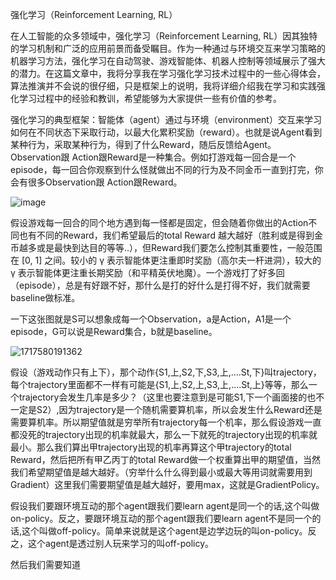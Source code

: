 强化学习（Reinforcement Learning, RL）

在人工智能的众多领域中，强化学习（Reinforcement Learning, RL）因其独特的学习机制和广泛的应用前景而备受瞩目。作为一种通过与环境交互来学习策略的机器学习方法，强化学习在自动驾驶、游戏智能体、机器人控制等领域展示了强大的潜力。在这篇文章中，我将分享我在学习强化学习技术过程中的一些心得体会，算法推演并不会说的很仔细，只是框架上的说明，我将详细介绍我在学习和实践强化学习过程中的经验和教训，希望能够为大家提供一些有价值的参考。

强化学习的典型框架：智能体（agent）通过与环境（environment）交互来学习如何在不同状态下采取行动，以最大化累积奖励（reward）。也就是说Agent看到某种行为，采取某种行为，得到了什么Reward，随后反馈给Agent。Observation跟 Action跟Reward是一种集合。例如打游戏每一回合是一个 episode，每一回合你观察到什么怪就做出不同的行为及不同金币一直到打完，你会有很多Observation跟 Action跟Reward。

![image](https://github.com/joycelai140420/Project/assets/167413809/541d9710-529b-4d08-8831-8891df6d5116)

假设游戏每一回合的同个地方遇到每一怪都是固定，但会随着你做出的Action不同也有不同的Reward，我们希望最后的total Reward 越大越好（胜利或是得到金币越多或是最快到达目的等等..），但Reward我们要怎么控制其重要性，一般范围在 [0, 1] 之间。较小的 γ 表示智能体更注重即时奖励（高尔夫一杆进洞），较大的 γ 表示智能体更注重长期奖励（和平精英伏地魔）。一个游戏打了好多回（episode），总是有好跟不好，那什么是打的好什么是打得不好，我们就需要 baseline做标准。

一下这张图就是S可以想象成每一个Observation，a是Action，A1是一个episode，G可以说是Reward集合，b就是baseline。

![1717580191362](https://github.com/joycelai140420/Project/assets/167413809/ab0eaabc-6bce-423a-936e-903be5f7221d)

假设（游戏动作只有上下），那个动作{S1,上,S2,下,S3,上,....St,下}叫trajectory，每个trajectory里面都不一样有可能是{S1,上,S2,上,S3,上,....St,上}等等，那么一个trajectory会发生几率是多少？（这里也要注意到是可能S1,下一个画面接的也不一定是S2）,因为trajectory是一个随机需要算机率，所以会发生什么Reward还是需要算机率。所以期望值就是穷举所有trajectory每一个机率，那么假设游戏一直都没死的trajectory出现的机率就最大，那么一下就死的trajectory出现的机率就最小。那么我们算出甲trajectory出现的机率再算这个甲trajectory的total Reward，然后把所有甲乙丙丁的total Reward做一个权重算出甲的期望值，当然我们希望期望值是越大越好。（穷举什么什么得到最小或最大等用词就需要用到Gradient）这里我们需要期望值是越大越好，要用max，这就是GradientPolicy。


假设我们要跟环境互动的那个agent跟我们要learn agent是同一个的话,这个叫做on-policy。反之，要跟环境互动的那个agent跟我们要learn agent不是同一个的话,这个叫做off-policy。简单来说就是这个agent是边学边玩的叫on-policy。反之，这个agent是透过别人玩来学习的叫off-policy。

然后我们需要知道
